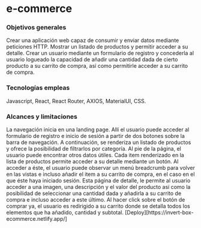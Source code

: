 <h1>e-commerce</h1>
<h3>Objetivos generales</h3>
Crear una aplicación web capaz de consumir y enviar datos mediante peticiones HTTP. Mostrar un listado de productos y permitir acceder a su detalle. Crear un usuario mediante un formulario de registro y concederla al usuario logueado la capacidad de añadir una cantidad dada de cierto producto a su carrito de compra, así como permitirle acceder a su carrito de compra.
<h3>Tecnologías empleas</h3>
Javascript, React, React Router, AXIOS, MaterialUI, CSS.
<h3>Alcances y limitaciones</h3>
La navegación inicia en una landing page. Allí el usuario puede acceder al formulario de registro e inicio de sesión a partir de dos botones sobre la barra de navegación. A continuación, se renderiza un listado de productos y ofrece la posibilidad de filtrarlos por categoría. Al pie de la página, el usuario puede encontrar otros datos útiles. Cada item renderizado en la lista de productos permite acceder a su detalle mediante un botón. Al acceder a éste, el usuario puede observar un menú breadcrumb para volver en las vistas e incluso añadir el item a su carrito de compra, en el caso en el que éste haya iniciado sesión. Esta página de detalle, le permite al usuario acceder a una imagen, una descripción y el valor del producto así como la posibilidad de seleccionar una cantidad dada y añadirla a su carrito de compra e incluso acceder a este último. Al hacer click sobre el botón de comprar ya, el usuario es redirigido a su carrito donde se detalla todos los elementos que ha añadido, cantidad y subtotal.
[Deploy][https://invert-box-ecommerce.netlify.app/]
